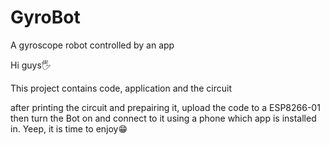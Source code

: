 # GyroBot
A gyroscope robot controlled by an app

Hi guys🖐

This project contains code, application and the circuit

after printing the circuit and prepairing it, upload the code to a ESP8266-01
then turn the Bot on and connect to it using a phone which app is installed in.
Yeep, it is time to enjoy😁
